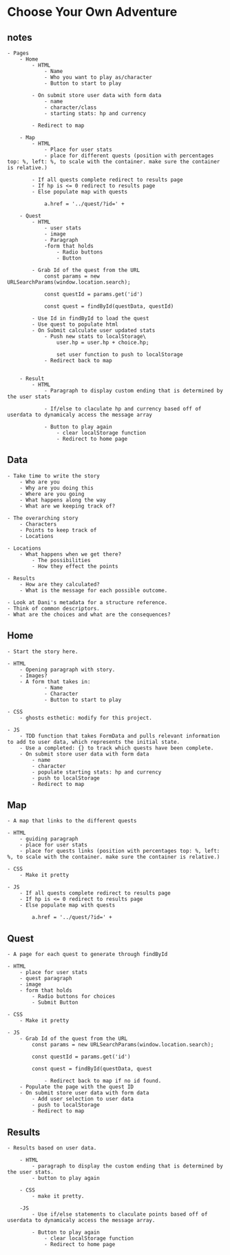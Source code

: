 # Choose Your Own Adventure 

## notes

    - Pages
        - Home
            - HTML
                - Name
                - Who you want to play as/character
                - Button to start to play

            - On submit store user data with form data
                - name
                - character/class
                - starting stats: hp and currency

            - Redirect to map

        - Map
            - HTML
                - Place for user stats
                - place for different quests (position with percentages top: %, left: %, to scale with the container. make sure the container is relative.)

            - If all quests complete redirect to results page
            - If hp is <= 0 redirect to results page
            - Else populate map with quests

                a.href = '../quest/?id=' + 

        - Quest
            - HTML
                - user stats
                - image
                - Paragraph
                -form that holds
                    - Radio buttons
                    - Button

            - Grab Id of the quest from the URL
                const params = new URLSearchParams(window.location.search);

                const questId = params.get('id')

                const quest = findById(questData, questId)

            - Use Id in findById to load the quest
            - Use quest to populate html
            - On Submit calculate user updated stats
                - Push new stats to localStorage\
                    user.hp = user.hp + choice.hp;

                    set user function to push to localStorage
                - Redirect back to map


        - Result
            - HTML
                - Paragraph to display custom ending that is determined by the user stats

                - If/else to claculate hp and currency based off of userdata to dynamicaly access the message array

                - Button to play again 
                    - clear localStorage function
                    - Redirect to home page

## Data

    - Take time to write the story
        - Who are you
        - Why are you doing this
        - Where are you going
        - What happens along the way
        - What are we keeping track of?

    - The overarching story
        - Characters
        - Points to keep track of
        - Locations

    - Locations
        - What happens when we get there?
            - The possibilities
            - How they effect the points

    - Results 
        - How are they calculated?
        - What is the message for each possible outcome.

    - Look at Dani's metadata for a structure reference.
    - Think of common descriptors.
    - What are the choices and what are the consequences?

## Home

    - Start the story here.

    - HTML
        - Opening paragraph with story.
        - Images?
        - A form that takes in:
                - Name
                - Character
                - Button to start to play

    - CSS
        - ghosts esthetic: modify for this project.

    - JS
        - TDD function that takes FormData and pulls relevant information to add to user data, which represents the initial state.
        - Use a completed: {} to track which quests have been complete.
        - On submit store user data with form data
            - name
            - character
            - populate starting stats: hp and currency
            - push to localStorage
            - Redirect to map

## Map

    - A map that links to the different quests

    - HTML 
        - guiding paragraph
        - place for user stats
        - place for quests links (position with percentages top: %, left: %, to scale with the container. make sure the container is relative.)

    - CSS
        - Make it pretty

    - JS
        - If all quests complete redirect to results page
        - If hp is <= 0 redirect to results page
        - Else populate map with quests

            a.href = '../quest/?id=' + 

## Quest

    - A page for each quest to generate through findById

    - HTML
        - place for user stats
        - quest paragraph
        - image
        - form that holds
            - Radio buttons for choices
            - Submit Button

    - CSS
        - Make it pretty

    - JS
        - Grab Id of the quest from the URL
            const params = new URLSearchParams(window.location.search);

            const questId = params.get('id')

            const quest = findById(questData, quest

                - Redirect back to map if no id found.
        - Populate the page with the quest ID
        - On submit store user data with form data
            - Add user selection to user data
            - push to localStorage
            - Redirect to map

## Results

    - Results based on user data.

        - HTML
            - paragraph to display the custom ending that is determined by the user stats.
            - button to play again

        - CSS
            - make it pretty.

        -JS
            - Use if/else statements to claculate points based off of userdata to dynamicaly access the message array.

            - Button to play again 
                - clear localStorage function
                - Redirect to home page
